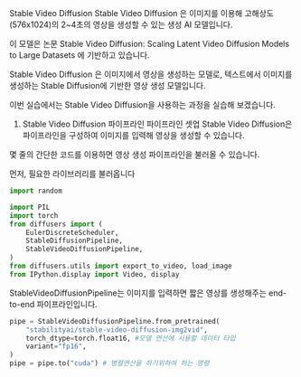 Stable Video Diffusion
Stable Video Diffusion 은 이미지를 이용해 고해상도(576x1024)의 2~4초의 영상을 생성할 수 있는 생성 AI 모델입니다.

이 모델은 논문 Stable Video Diffusion: Scaling Latent Video Diffusion Models to Large Datasets 에 기반하고 있습니다.

Stable Video Diffusion 은 이미지에서 영상을 생성하는 모델로, 텍스트에서 이미지를 생성하는 Stable Diffusion에 기반한 영상 생성 모델입니다.

이번 실습에서는 Stable Video Diffusion을 사용하는 과정을 실습해 보겠습니다.

1. Stable Video Diffusion 파이프라인
파이프라인 셋업
Stable Video Diffusion은 파이프라인을 구성하여 이미지를 입력해 영상을 생성할 수 있습니다.

몇 줄의 간단한 코드를 이용하면 영상 생성 파이프라인을 불러올 수 있습니다.

먼저, 필요한 라이브러리를 불러옵니다

```python
import random

import PIL
import torch
from diffusers import (
    EulerDiscreteScheduler,
    StableDiffusionPipeline,
    StableVideoDiffusionPipeline,
)
from diffusers.utils import export_to_video, load_image
from IPython.display import Video, display
```

StableVideoDiffusionPipeline는 이미지를 입력하면 짧은 영상를 생성해주는 end-to-end 파이프라인입니다.

```python
pipe = StableVideoDiffusionPipeline.from_pretrained(
    "stabilityai/stable-video-diffusion-img2vid",
    torch_dtype=torch.float16, #모델 연산에 사용할 데이터 타입
    variant="fp16",
)
pipe = pipe.to("cuda") # 병렬연산을 하기위하여 하는 명령

```
